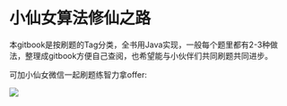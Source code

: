 # 小仙女算法修仙之路

本gitbook是按刷题的Tag分类，全书用Java实现，一般每个题里都有2-3种做法，整理成gitbook方便自己查阅，也希望能与小伙伴们共同刷题共同进步。

可加小仙女微信一起刷题练智力拿offer:

![](http://qiniu.limengting.site/wechat.JPG)


